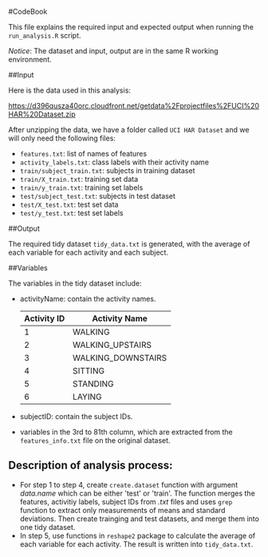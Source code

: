 #CodeBook

This file explains the required input and expected output when running the `run_analysis.R` script.

*Notice*: The dataset and input, output are in the same R working environment.

##Input

Here is the data used in this analysis:

https://d396qusza40orc.cloudfront.net/getdata%2Fprojectfiles%2FUCI%20HAR%20Dataset.zip

After unzipping the data, we have a folder called `UCI HAR Dataset` and we will only need the following files:
  
* `features.txt`: list of names of features
* `activity_labels.txt`: class labels with their activity name
* `train/subject_train.txt`: subjects in training dataset
* `train/X_train.txt`: training set data
* `train/y_train.txt`: training set labels
* `test/subject_test.txt`: subjects in test dataset
* `test/X_test.txt`: test set data
* `test/y_test.txt`: test set labels


##Output

The required tidy dataset `tidy_data.txt` is generated, with the average of each variable for each activity and each subject.


##Variables

The variables in the tidy dataset include:

- activityName: contain the activity names.
  
  Activity ID | Activity Name
  ------------|--------------
  1 | WALKING
  2 | WALKING_UPSTAIRS
  3 | WALKING_DOWNSTAIRS
  4 | SITTING
  5 | STANDING
  6 | LAYING


- subjectID: contain the subject IDs.

- variables in the 3rd to 81th column, which are extracted from the `features_info.txt` file on the original dataset.

## Description of analysis process:

- For step 1 to step 4, create `create.dataset` function with argument _data.name_  which can be either 'test' or 'train'. The function merges the features, activitiy labels, subject IDs from _.txt_ files and uses `grep` function to extract only measurements of means and standard deviations. Then create trainging and test datasets, and merge them into one tidy dataset.
- In step 5, use functions in `reshape2` package to calculate the average of each variable for each activity. The result is written into `tidy_data.txt`.
